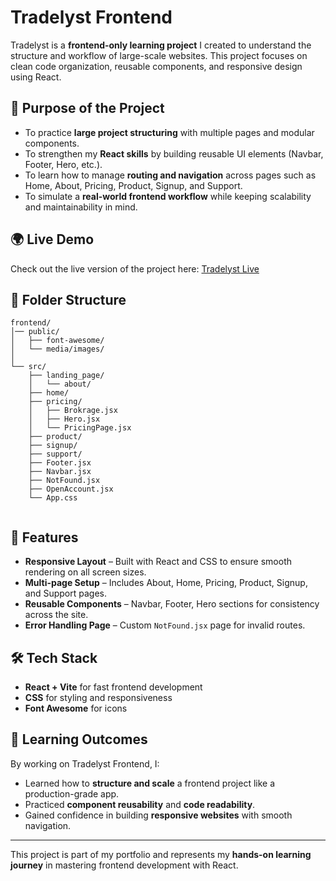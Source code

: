 # Tradelyst Frontend

Tradelyst is a **frontend-only learning project** I created to understand the structure and workflow of large-scale websites. This project focuses on clean code organization, reusable components, and responsive design using React.

## 🎯 Purpose of the Project

* To practice **large project structuring** with multiple pages and modular components.
* To strengthen my **React skills** by building reusable UI elements (Navbar, Footer, Hero, etc.).
* To learn how to manage **routing and navigation** across pages such as Home, About, Pricing, Product, Signup, and Support.
* To simulate a **real-world frontend workflow** while keeping scalability and maintainability in mind.

## 🌍 Live Demo

Check out the live version of the project here:
[Tradelyst Live](https://spectacular-cobbler-8d722c.netlify.app/)

## 📂 Folder Structure

```
frontend/
│── public/
│   ├── font-awesome/
│   └── media/images/
│
└── src/
    ├── landing_page/
    │   └── about/
    ├── home/
    ├── pricing/
    │   ├── Brokrage.jsx
    │   ├── Hero.jsx
    │   └── PricingPage.jsx
    ├── product/
    ├── signup/
    ├── support/
    ├── Footer.jsx
    ├── Navbar.jsx
    ├── NotFound.jsx
    ├── OpenAccount.jsx
    └── App.css
    
```
## 🚀 Features

* **Responsive Layout** – Built with React and CSS to ensure smooth rendering on all screen sizes.
* **Multi-page Setup** – Includes About, Home, Pricing, Product, Signup, and Support pages.
* **Reusable Components** – Navbar, Footer, Hero sections for consistency across the site.
* **Error Handling Page** – Custom `NotFound.jsx` page for invalid routes.

## 🛠️ Tech Stack

* **React + Vite** for fast frontend development
* **CSS** for styling and responsiveness
* **Font Awesome** for icons

## 📖 Learning Outcomes

By working on Tradelyst Frontend, I:

* Learned how to **structure and scale** a frontend project like a production-grade app.
* Practiced **component reusability** and **code readability**.
* Gained confidence in building **responsive websites** with smooth navigation.

---

This project is part of my portfolio and represents my **hands-on learning journey** in mastering frontend development with React.
